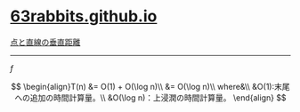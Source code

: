 # [63rabbits.github.io](https://63rabbits.github.io)

[点と直線の垂直距離](next/x.html)


---

$f$

$$
\begin{align}T(n) &= O(1) + O(\log n)\\
&= O(\log n)\\
where&\\
&O(1):末尾への追加の時間計算量。\\
&O(\log n)：上浸潤の時間計算量。
\end{align}
$$



